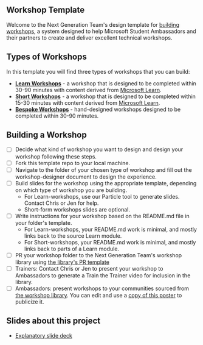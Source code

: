 ## Workshop Template

Welcome to the Next Generation Team's design template for [building workshops](presentation.pptx), a system designed to help Microsoft Student Ambassadors and their partners to create and deliver excellent technical workshops.

## Types of Workshops

In this template you will find three types of workshops that you can build:

* **[Learn Workshops](./learn-workshop/README.md)** - a workshop that is designed to be completed within 30-90 minutes with content derived from [Microsoft Learn](https://learn.microsoft.com).
* **[Short Workshops](./short-workshop/README.md)** - a workshop that is designed to be completed within 15-30 minutes with content derived from [Microsoft Learn](https://learn.microsoft.com).
* **[Bespoke Workshops](./workshop/README.md)** - hand-designed workshops designed to be completed within 30-90 minutes.
 

## Building a Workshop

- [ ] Decide what kind of workshop you want to design and design your workshop following these steps.
- [ ] Fork this template repo to your local machine.
- [ ] Navigate to the folder of your chosen type of workshop and fill out the workshop-designer document to design the experience.
- [ ] Build slides for the workshop using the appropriate template, depending on which type of workshop you are building. 
    - For Learn-workshops, use our Particle tool to generate slides. Contact Chris or Jen for help.
    - Short-form workshops slides are optional.
- [ ] Write instructions for your workshop based on the README.md file in your folder's template. 
    - For Learn-workshops, your README.md work is minimal, and mostly links back to the source Learn module.
    - For Short-workshops, your README.md work is minimal, and mostly links back to parts of a Learn module.
- [ ] PR your workshop folder to the Next Generation Team's workshop library using [the library's PR template](https://github.com/microsoft/workshop-library)
- [ ] Trainers: Contact Chris or Jen to present your workshop to Ambassadors to generate a Train the Trainer video for inclusion in the library.
- [ ] Ambassadors: present workshops to your communities sourced from [the workshop library](https://github.com/microsoft/workshop-library). You can edit and use a [copy of this poster](https://www.canva.com/design/DAEuDXXR9us/share/preview?token=Je0_213uqxmYaXnNYz1v-Q&role=EDITOR&utm_content=DAEuDXXR9us&utm_campaign=designshare&utm_medium=link&utm_source=sharebutton) to publicize it.

## Slides about this project

- [Explanatory slide deck](presentation.pptx)



